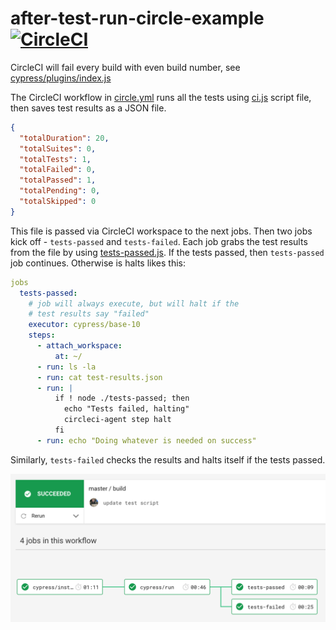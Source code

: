 # after-test-run-circle-example [![CircleCI](https://circleci.com/gh/bahmutov/after-test-run-circle-example/tree/master.svg?style=svg)](https://circleci.com/gh/bahmutov/after-test-run-circle-example/tree/master)

CircleCI will fail every build with even build number, see [cypress/plugins/index.js](cypress/plugins/index.js)

The CircleCI workflow in [circle.yml](circle.yml) runs all the tests using [ci.js](ci.js) script file, then saves test results as a JSON file.

```json
{
  "totalDuration": 20,
  "totalSuites": 0,
  "totalTests": 1,
  "totalFailed": 0,
  "totalPassed": 1,
  "totalPending": 0,
  "totalSkipped": 0
}
```

This file is passed via CircleCI workspace to the next jobs. Then two jobs kick off - `tests-passed` and `tests-failed`. Each job grabs the test results from the file by using [tests-passed.js](tests-passed.js). If the tests passed, then `tests-passed` job continues. Otherwise is halts likes this:

```yaml
jobs
  tests-passed:
    # job will always execute, but will halt if the
    # test results say "failed"
    executor: cypress/base-10
    steps:
      - attach_workspace:
          at: ~/
      - run: ls -la
      - run: cat test-results.json
      - run: |
          if ! node ./tests-passed; then
            echo "Tests failed, halting"
            circleci-agent step halt
          fi
      - run: echo "Doing whatever is needed on success"
```

Similarly, `tests-failed` checks the results and halts itself if the tests passed.

![Workflow](images/workflow.png)
